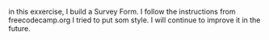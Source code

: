 in this exxercise, I build a Survey Form. I follow the instructions from freecodecamp.org
I tried to put som style. I will continue to improve it in the future.